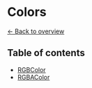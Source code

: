 # Colors
[&larr; Back to overview](../)
## Table of contents
- [RGBColor](./colors/RGBColor)
- [RGBAColor](./colors/RGBAColor)